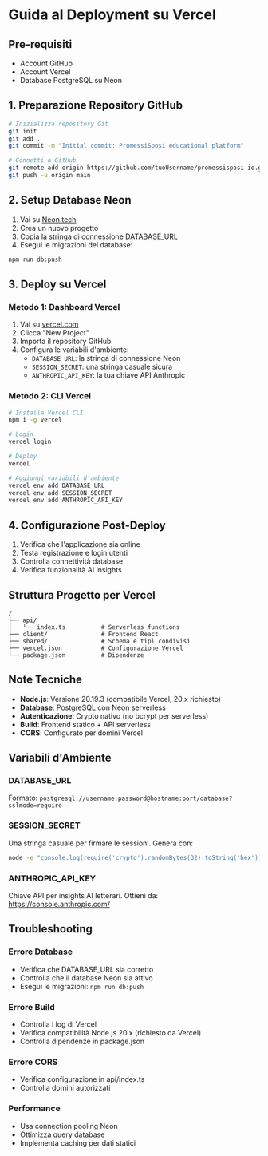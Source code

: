 # Guida al Deployment su Vercel

## Pre-requisiti
- Account GitHub
- Account Vercel
- Database PostgreSQL su Neon

## 1. Preparazione Repository GitHub

```bash
# Inizializza repository Git
git init
git add .
git commit -m "Initial commit: PromessiSposi educational platform"

# Connetti a GitHub
git remote add origin https://github.com/tuoUsername/promessisposi-io.git
git push -u origin main
```

## 2. Setup Database Neon

1. Vai su [Neon.tech](https://neon.tech)
2. Crea un nuovo progetto
3. Copia la stringa di connessione DATABASE_URL
4. Esegui le migrazioni del database:

```bash
npm run db:push
```

## 3. Deploy su Vercel

### Metodo 1: Dashboard Vercel
1. Vai su [vercel.com](https://vercel.com)
2. Clicca "New Project"
3. Importa il repository GitHub
4. Configura le variabili d'ambiente:
   - `DATABASE_URL`: la stringa di connessione Neon
   - `SESSION_SECRET`: una stringa casuale sicura
   - `ANTHROPIC_API_KEY`: la tua chiave API Anthropic

### Metodo 2: CLI Vercel
```bash
# Installa Vercel CLI
npm i -g vercel

# Login
vercel login

# Deploy
vercel

# Aggiungi variabili d'ambiente
vercel env add DATABASE_URL
vercel env add SESSION_SECRET
vercel env add ANTHROPIC_API_KEY
```

## 4. Configurazione Post-Deploy

1. Verifica che l'applicazione sia online
2. Testa registrazione e login utenti
3. Controlla connettività database
4. Verifica funzionalità AI insights

## Struttura Progetto per Vercel

```
/
├── api/
│   └── index.ts          # Serverless functions
├── client/               # Frontend React
├── shared/               # Schema e tipi condivisi
├── vercel.json           # Configurazione Vercel
└── package.json          # Dipendenze
```

## Note Tecniche

- **Node.js**: Versione 20.19.3 (compatibile Vercel, 20.x richiesto)
- **Database**: PostgreSQL con Neon serverless
- **Autenticazione**: Crypto nativo (no bcrypt per serverless)
- **Build**: Frontend statico + API serverless
- **CORS**: Configurato per domini Vercel

## Variabili d'Ambiente

### DATABASE_URL
Formato: `postgresql://username:password@hostname:port/database?sslmode=require`

### SESSION_SECRET
Una stringa casuale per firmare le sessioni. Genera con:
```bash
node -e "console.log(require('crypto').randomBytes(32).toString('hex'))"
```

### ANTHROPIC_API_KEY
Chiave API per insights AI letterari. Ottieni da:
https://console.anthropic.com/

## Troubleshooting

### Errore Database
- Verifica che DATABASE_URL sia corretto
- Controlla che il database Neon sia attivo
- Esegui le migrazioni: `npm run db:push`

### Errore Build
- Controlla i log di Vercel  
- Verifica compatibilità Node.js 20.x (richiesto da Vercel)
- Controlla dipendenze in package.json

### Errore CORS
- Verifica configurazione in api/index.ts
- Controlla domini autorizzati

### Performance
- Usa connection pooling Neon
- Ottimizza query database
- Implementa caching per dati statici